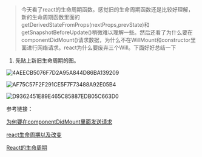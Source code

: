 > 今天看了react的生命周期函数。感觉旧的生命周期函数还是比较好理解，新的生命周期函数里面的getDerivedStateFromProps(nextProps,prevState)和getSnapshotBeforeUpdate()稍微难以理解一些。然后还看了为什么要在componentDidMount()请求数据，为什么不在WillMount和constructor里面进行网络请求。react为什么要废弃三个Will。下面好好总结一下

1. 先贴上新旧生命周期的图。

![4AEECB5076F7D2A95A844D86BA139209](D:\QQ接受文件\MobileFile\4AEECB5076F7D2A95A844D86BA139209.png)

![AF75C57F2F291CE5F7F73488A92E05B4](D:\QQ接受文件\MobileFile\AF75C57F2F291CE5F7F73488A92E05B4.png)

![D9362451E89E465C85887EDB05C663D0](D:\QQ接受文件\MobileFile\D9362451E89E465C85887EDB05C663D0.png)

参考链接：

[为何要在componentDidMount里面发送请求](https://juejin.im/post/6844903782044663816)

[react生命周期以及改变](https://www.cnblogs.com/rkpbk/p/11019738.html)

[React的生命周期](https://www.jianshu.com/p/b331d0e4b398)

